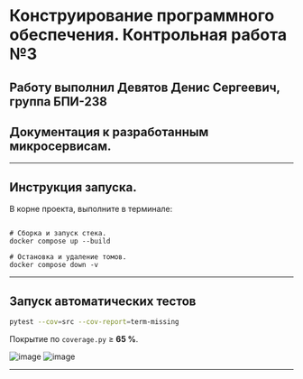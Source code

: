 # Конструирование программного обеспечения. Контрольная работа №3

## Работу выполнил **Девятов Денис Сергеевич, группа БПИ-238**

## Документация к разработанным микросервисам.

---

## Инструкция запуска.

В корне проекта, выполните в терминале:

```

# Сборка и запуск стека.
docker compose up --build

# Остановка и удаление томов.
docker compose down -v
```

---

## Запуск автоматических тестов

```bash
pytest --cov=src --cov-report=term-missing
```

Покрытие по `coverage.py` ≥ **65 %**.

![image](https://github.com/user-attachments/assets/3cc1dba1-b003-440b-98f2-9ef3b94df7f7)
![image](https://github.com/user-attachments/assets/386e34cf-9824-4d21-87a5-f3aaeccb2cdc)

---
